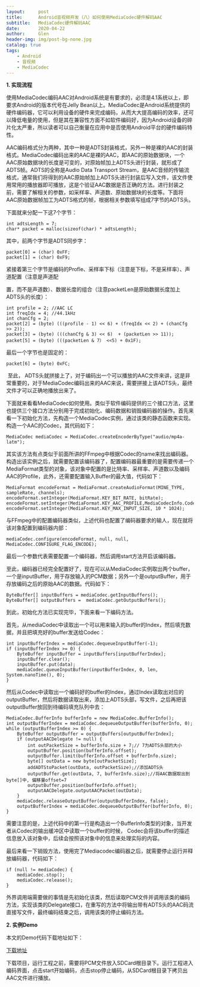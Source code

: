 ```yaml
---
layout:     post
title:      Android音视频开发（八）如何使用MediaCodec硬件解码AAC
subtitle:   MediaCodec硬件解码AAC
date:       2020-04-22
author:     Glen
header-img: img/post-bg-none.jpg
catalog: true
tags:
    - Android
    - 音视频
    - MediaCodec
---
```


**1. 实现流程**

​	使用MediaCodec编码AAC对Android系统是有要求的，必须是4.1系统以上，即要求Android的版本代号在Jelly Bean以上。MediaCodec是Android系统提供的硬件编码器，它可以利用设备的硬件来完成编码，从而大大提高编码的效率，还可以降低电量的使用，但是其在兼容性方面不如软件编码好，因为Android设备的碎片化太严重，所以读者可以自己衡量在应用中是否使用Android平台的硬件编码特性。

​	AAC编码格式分为两种，其中一种是ADTS封装格式，另外一种是裸的AAC的封装格式。MediaCodec编码出来的AAC是裸的AAC，即AAC的原始数据块，一个AAC原始数据块的长度是可变的，对原始帧加上ADTS头进行封装，就形成了ADTS帧。ADTS的全称是Audio Data Transport  Stream，是AAC音频的传输流格式，通常我们将得到的AAC原始帧加上ADTS头进行封装后写入文件，该文件使用常用的播放器即可播放，这是个验证AAC数据是否正确的方法。进行封装之前，需要了解相关的参数，如采样率、声道数、原始数据块的长度等。下面将AAC原始数据帧加工为ADTS格式的帧，根据相关参数填写组成7字节的ADTS头。

下面就来分配一下这7个字节：

```
int adtsLength = 7;
char* packet = malloc(sizeof(char) * adtsLength);
```

其中，前两个字节是ADTS同步字：

```
packet[0] = (char) 0xFF;
packet[1] = (char) 0xF9;
```

紧接着第三个字节是编码的Profle、采样率下标（注意是下标，不是采样率）、声道配置（注意是声道配

置，而不是声道数）、数据长度的组合（注意packetLen是原始数据长度加上ADTS头的长度）：

```
int profile = 2; //AAC LC
int freqIdx = 4; //44.1kHz
int chanCfg = 2;
packet[2] = (byte) (((profile - 1) << 6) + (freqIdx << 2) + (chanCfg >> 2));
packet[3] = (byte) (((chanCfg & 3) << 6)  + (packetLen >> 11));
packet[5] = (byte) (((packetLen & 7） <<5) + 0x1F);
```

最后一个字节也是固定的：

```
packet[6] = (byte) 0xFC;
```

​	至此， ADTS头就拼接上了，对于编码出一个可以播放的AAC文件来讲，这是非常重要的，对于MediaCodec编码出来的AAC来说，需要拼接上该ADTS头，最终文件才可以正确地播放出来了。

​	下面就来看看MediaCodec如何使用。类似于软件编码提供的三个接口方法，这里也提供三个接口方法分别用于完成初始化、编码数据和销毁编码器的操作。首先来看一下初始化方法，先构造一个MediaCodec实例，通过该类的静态函数来实现。构造一个AAC的Codec，其代码如下：

```
MediaCodec mediaCodec = MediaCodec.createEncoderByType("audio/mp4a-latm");
```

其实该方法有点类似于前面所讲的FFmpeg中根据Codec的name来找出编码器。构造出该实例之后，就需要配置该编码器了，配置编码器最重要的是需要传递一个MediaFormat类型的对象，该对象中配置的是比特率、采样率、声道数以及编码AAC的Profile，此外，还需要配置输入Buffer的最大值，代码如下：

```
MediaFormat encodeFormat = MediaFormat.createAudioFormat(MINE_TYPE, sampleRate, channels);
encodeFormat.setInteger(MediaFormat.KEY_BIT_RATE, bitRate);
encodeFormat.setInteger(MediaFormat.KEY_AAC_PROFILE,MediaCodecInfo.CodecProfileLevel.AACObjectLC);
encodeFormat.setInteger(MediaFormat.KEY_MAX_INPUT_SIZE, 10 * 1024);
```

与FFmpeg中的配置编码器类似，上述代码也配置了编码器要求的输人，现在就将该对象配置到编码器内部：

```
mediaCodec.configure(encodeFormat, null, null, MediaCodec.CONFIGURE_FLAG_ENCODE);
```

最后一个参数代表需要配置一个编码器，然后调用start方法开启该编码器。

​	至此，编码器已经完全配置好了，现在可以从MediaCodec实例取出两个buffer，一个是inputBuffer，用于存放输入的PCM数据；另外一个是outputBuffer，用于存放编码之后的原始AAC的数据。代码如下：

```
ByteBuffer[] inputBuffers = mediaCodec.getInputBuffers();
ByteBuffer[] outputBuffers =  mediaCodec.getOutputBuffers();
```

到此，初始化方法已实现完毕，下面来看一下编码方法。

首先，从mediaCodec中读取出一个可以用来输入的buffer的Index，然后填充数据，并且把填充好的buffer发送给Codec：

```
int inputBufferIndex = mediaCodec.dequeueInputBuffer(-1);
if (inputBufferIndex >= 0) {
    ByteBuffer inputBuffer = inputBuffers[inputBufferIndex];
    inputBuffer.clear();
    inputBuffer.put(data);
    mediaCodec.queueInputBuffer(inputBufferIndex, 0, len, System.nanoTime(), 0);
}
```

​	然后从Codec中读取出一个编码好的buffer的Index，通过Index读取出对应的outputBuffer，然后将数据读取出来，添加上ADTS头部，写文件，之后再把该outputBuffer放回到待编码填充队列中去：

```
MediaCodec.BufferInfo bufferInfo = new MediaCodec.BufferInfo();
int outputBufferIndex = mediaCodec.dequeueOutputBuffer(bufferInfo, 0);
while (outputBufferIndex >= 0) {
    ByteBuffer outputBuffer = outputBuffers[outputBufferIndex];
    if (outputAACDelegate != null) {
        int outPacketSize = bufferInfo.size + 7;// 7为ADTS头部的大小
        outputBuffer.position(bufferInfo.offset);
        outputBuffer.limit(bufferInfo.offset + bufferInfo.size);
        byte[] outData = new byte[outPacketSize];
        addADTStoPacket(outData, outPacketSize);//添加ADTS头
        outputBuffer.get(outData, 7, bufferInfo.size);//将AAC数据取出到byte[]中, 偏移量offset=7
        outputBuffer.position(bufferInfo.offset);
        outputAACDelegate.outputAACPacket(outData);
    }
    mediaCodec.releaseOutputBuffer(outputBufferIndex, false);
    outputBufferIndex = mediaCodec.dequeueOutputBuffer(bufferInfo, 0);
}
```

​	需要注意的是，上述代码中的第一行是构造出一个Bufferlnfo类型的对象，当开发者从Codec的输出缓冲区中读取一个buffer的时候， Codec会将该buffer的描述信息放入该对象中，后续会按照该对象中的信息来处理实际的内容。

​	最后来看一下销毁方法，使用完了Mediacodec编码器之后，就需要停止运行并释放编码器，代码如下：

```
if (null != mediaCodec) {
    mediaCodec.stop();
    mediaCodec.release();
}
```

​	外界调用端需要做的事情是先初始化该类，然后读取PCM文件并调用该类的编码方法，实现该类的Delegate接口，在重写的方法中将输出带有ADTS头的AAC码流直接写文件，最终编码结束之后，调用该类的停止编码方法。

**2. 实例Demo**

本文的Demo代码下载地址如下：

[下载地址]()

下载项目，运行工程之前，需要将PCM文件放入SDCard根目录下。运行工程进入编码界面，点击start开始编码，点击stop停止编码，从SDCard根目录下拷贝出AAC文件进行播放。
